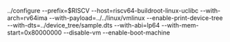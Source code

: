 ../configure --prefix=$RISCV --host=riscv64-buildroot-linux-uclibc --with-arch=rv64ima --with-payload=../../linux/vmlinux --enable-print-device-tree --with-dts=../device_tree/sample.dts --with-abi=lp64 --with-mem-start=0x80000000 --disable-vm --enable-boot-machine
